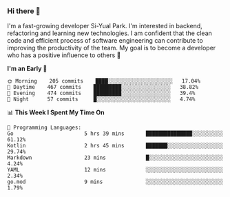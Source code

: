 ### Hi there 👋


I'm a fast-growing developer Si-Yual Park. I'm interested in backend, refactoring and learning new technologies. I am confident that the clean code and efficient process of software engineering can contribute to improving the productivity of the team. My goal is to become a developer who has a positive influence to others 🔭

<!--START_SECTION:waka-->
**I'm an Early 🐤** 

```text
🌞 Morning    205 commits    ████░░░░░░░░░░░░░░░░░░░░░   17.04% 
🌆 Daytime    467 commits    █████████░░░░░░░░░░░░░░░░   38.82% 
🌃 Evening    474 commits    █████████░░░░░░░░░░░░░░░░   39.4% 
🌙 Night      57 commits     █░░░░░░░░░░░░░░░░░░░░░░░░   4.74%

```


📊 **This Week I Spent My Time On** 

```text
💬 Programming Languages: 
Go                       5 hrs 39 mins       ███████████████░░░░░░░░░░   61.12% 
Kotlin                   2 hrs 45 mins       ███████░░░░░░░░░░░░░░░░░░   29.74% 
Markdown                 23 mins             █░░░░░░░░░░░░░░░░░░░░░░░░   4.24% 
YAML                     12 mins             ░░░░░░░░░░░░░░░░░░░░░░░░░   2.34% 
go.mod                   9 mins              ░░░░░░░░░░░░░░░░░░░░░░░░░   1.79%

```


<!--END_SECTION:waka-->

